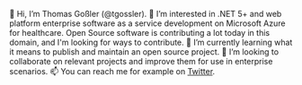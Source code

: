 👋 Hi, I’m Thomas Goßler (@tgossler).
👀 I’m interested in .NET 5+ and web platform enterprise software as a service development on Microsoft Azure for healthcare. Open Source software is contributing a lot today in this domain, and I'm looking for ways to contribute.
🌱 I’m currently learning what it means to publish and maintain an open source project.
💞️ I’m looking to collaborate on relevant projects and improve them for use in enterprise scenarios.
📫 You can reach me for example on [Twitter](https://twitter.com/thgossler).
